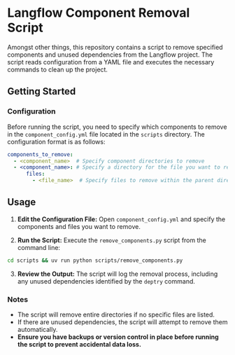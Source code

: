 # Langflow Component Removal Script

Amongst other things, this repository contains a script to remove specified components and unused dependencies from the Langflow project. The script reads configuration from a YAML file and executes the necessary commands to clean up the project.

## Getting Started

### Configuration

Before running the script, you need to specify which components to remove in the `component_config.yml` file located in the `scripts` directory. The configuration format is as follows:

```yaml
components_to_remove:
  - <component_name>  # Specify component directories to remove
  - <component_name>: # Specify a directory for the file you want to remove
      files:
        - <file_name>  # Specify files to remove within the parent directory
```

## Usage

1. **Edit the Configuration File:** Open `component_config.yml` and specify the components and files you want to remove.

2. **Run the Script:** Execute the `remove_components.py` script from the command line:

```bash
cd scripts && uv run python scripts/remove_components.py
```

3. **Review the Output:** The script will log the removal process, including any unused dependencies identified by the `deptry` command.

### Notes
- The script will remove entire directories if no specific files are listed.
- If there are unused dependencies, the script will attempt to remove them automatically.
- **Ensure you have backups or version control in place before running the script to prevent accidental data loss.**